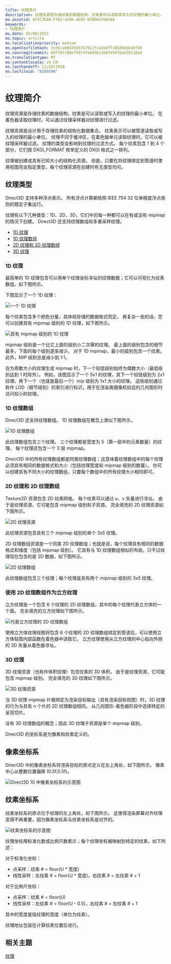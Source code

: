 ```yaml
---
title: 纹理简介
description: 纹理资源是存储纹素的数据结构，纹素是可以读取或写入的纹理的最小单位。 在着色器读取纹理时，可以通过纹理采样器对纹理进行过滤。
ms.assetid: 6F3C76A8-F762-4296-AE02-BFBD6476A5A8
keywords:
- 纹理简介
ms.date: 02/08/2017
ms.topic: article
ms.localizationpriority: medium
ms.openlocfilehash: 3cd5ca66635b57b79c2fca3e6ff10b8debb43fd0
ms.sourcegitcommit: 89ff8ff88ef58f4fe6d3b1368fe94f62e59118ad
ms.translationtype: MT
ms.contentlocale: zh-CN
ms.lasthandoff: 11/29/2018
ms.locfileid: "8209290"
---
```

# <a name="introduction-to-textures"></a>纹理简介


纹理资源是存储纹素的数据结构，纹素是可以读取或写入的纹理的最小单位。 在着色器读取纹理时，可以通过纹理采样器对纹理进行过滤。

纹理资源是设计用于存储纹素的结构化数据集合。 纹素表示可以被管道读取或写入的纹理的最小单位。 纹理不同于缓冲区，在着色器单元读取纹理时，它可以被纹理采样器过滤。 纹理的类型会影响到纹理的过滤方式。 每个纹素包含 1 到 4 个部分，它们按 DXGI\_FORMAT 枚举定义的 DXGI 格式之一排列。

纹理被创建成具有已知大小的结构化资源。 但是，只要在将纹理绑定到管道时使用视图完全指定类型，每个纹理资源在创建时有无类型均可。

## <a name="span-idtexturetypesspanspan-idtexturetypesspanspan-idtexturetypesspantexture-types"></a><span id="Texture_Types"></span><span id="texture_types"></span><span id="TEXTURE_TYPES"></span>纹理类型


Direct3D 支持多种浮点表示。 所有浮点计算都依照 IEEE 754 32 位单精度浮点规则的既定子集运行。

纹理有以下几种类型：1D、2D、3D，它们中的每一种都可以在有或没有 mipmap 的情况下创建。 Direct3D 还支持纹理数组和多重采样纹理。

-   [1D 纹理](#texture1d-resource)
-   [1D 纹理数组](#texture1d-array-resource)
-   [2D 纹理和 2D 纹理数组](#texture2d-resource)
-   [3D 纹理](#texture3d-resource)

### <a name="span-idtexture1dresourcespanspan-idtexture1dresourcespanspan-idtexture1dresourcespanspan-idtexture1d-resourcespan1d-textures"></a><span id="Texture1D_Resource"></span><span id="texture1d_resource"></span><span id="TEXTURE1D_RESOURCE"></span><span id="texture1d-resource"></span>1D 纹理

最简单的 1D 纹理包含可以用单个纹理坐标寻址的纹理数据；它可以可视化为纹素数组，如下图所示。

下图显示了一个 1D 纹理：

![一个 1D 纹理](images/d3d10-1d-texture.png)

每个纹素包含多个颜色分量，具体视存储的数据格式而定。 再复杂一些的话，您可以创建具有 mipmap 级别的 1D 纹理，如下图所示。

![具有 mipmap 级别的 1D 纹理](images/d3d10-resource-texture1d.png)

mipmap 级别是一个比它上面的级别小二次幂的纹理。 最上面的级别包含的细节最多，下面的每个级别逐渐减少。 对于 1D mipmap，最小的级别包含一个纹素。 此外，MIP 级别总是减小到 1:1。

在为奇数大小的纹理生成 mipmap 时，下一个较低级别始终为偶数大小（最低级别达到 1 时除外）。 例如，该图显示了一个 5x1 的纹理，其下一个较低级别为 2x1 纹理，再下一个（也就是最后一个）mip 级别为 1x1 大小的纹理。 这些级别通过称作 LOD（细节级别）的索引进行标识，用于在渲染离摄像机较远的几何图形时访问较小的纹理。

### <a name="span-idtexture1darrayresourcespanspan-idtexture1darrayresourcespanspan-idtexture1darrayresourcespanspan-idtexture1d-array-resourcespan1d-texture-arrays"></a><span id="Texture1D_Array_Resource"></span><span id="texture1d_array_resource"></span><span id="TEXTURE1D_ARRAY_RESOURCE"></span><span id="texture1d-array-resource"></span>1D 纹理数组

Direct3D 还支持纹理数组。 1D 纹理数组在概念上类似下图所示。

![1D 纹理数组](images/d3d10-resource-texture1darray.png)

此纹理数组包含三个纹理。 三个纹理都是宽度为 5（第一层中的元素数量）的纹理。 每个纹理还包含一个 3 层 mipmap。

Direct3D 中的所有纹理数组都是同类纹理数组；这意味着纹理数组中的每个纹理必须具有相同的数据格式和大小（包括纹理宽度和 mipmap 级别的数量）。 你可以创建具有不同大小的纹理数组，只要每个数组中的所有纹理大小相同即可。

### <a name="span-idtexture2dresourcespanspan-idtexture2dresourcespanspan-idtexture2dresourcespanspan-idtexture2d-resourcespan2d-textures-and-2d-texture-arrays"></a><span id="Texture2D_Resource"></span><span id="texture2d_resource"></span><span id="TEXTURE2D_RESOURCE"></span><span id="texture2d-resource"></span>2D 纹理和 2D 纹理数组

Texture2D 资源包含 2D 纹素网格。 每个纹素可以通过 u、v 矢量进行寻址。 由于是纹理资源，它可能包含 mipmap 级别和子资源。 完全填充的 2D 纹理资源如下图所示。

![2D 纹理资源](images/d3d10-resource-texture2d.png)

此纹理资源包含具有三个 mipmap 级别的单个 3x5 纹理。

2D 纹理数组资源是一个同类 2D 纹理数组；也就是说，每个纹理具有相同的数据格式和维度（包括 mipmap 级别）。 它具有与 1D 纹理数组相似的布局，只不过纹理现在包含的是 2D 数据，如下图所示。

![2D 纹理数组](images/d3d10-resource-texture2darray.png)

此纹理数组包含三个纹理；每个纹理是具有两个 mipmap 级别的 3x5 纹理。

### <a name="span-idtexture2darrayresourceasatexturecubespanspan-idtexture2darrayresourceasatexturecubespanspan-idtexture2darrayresourceasatexturecubespanusing-a-2d-texture-array-as-a-texture-cube"></a><span id="Texture2DArray_Resource_as_a_Texture_Cube"></span><span id="texture2darray_resource_as_a_texture_cube"></span><span id="TEXTURE2DARRAY_RESOURCE_AS_A_TEXTURE_CUBE"></span>使用 2D 纹理数组作为立方纹理

立方纹理是一个包含 6 个纹理的 2D 纹理数组，其中的每个纹理代表立方体的一个面。 完全填充的立方纹理如下图所示。

![代表立方纹理的 2D 纹理数组](images/d3d10-resource-texturecube.png)

使用立方体纹理视图将包含 6 个纹理的 2D 纹理数组绑定到管道后，可以使用立方体贴图内部函数在着色器中读取它。 立方纹理使用从立方纹理的中心指向外侧的 3D 矢量从着色器寻址。

### <a name="span-idtexture3dresourcespanspan-idtexture3dresourcespanspan-idtexture3dresourcespanspan-idtexture3d-resourcespan3d-textures"></a><span id="Texture3D_Resource"></span><span id="texture3d_resource"></span><span id="TEXTURE3D_RESOURCE"></span><span id="texture3d-resource"></span>3D 纹理

3D 纹理资源（也称作体积纹理）包含纹素的 3D 体积。 由于是纹理资源，它可能包含 mipmap 级别。 完全填充的 3D 纹理如下图所示。

![3D 纹理资源](images/d3d10-resource-texture3d.png)

当 3D 纹理 mipmap 片被绑定为渲染目标输出（具有渲染目标视图）时，3D 纹理的行为与具有 n 个片的 2D 纹理数组相同。 从几何图形-着色器阶段中选择特定的呈现切片。

没有 3D 纹理数组的概念；因此 3D 纹理子资源是单个 mipmap 级别。

Direct3D 的坐标系是为像素和纹素定义的。

## <a name="span-idpixelspanspan-idpixelspanspan-idpixelspanpixel-coordinate-system"></a><span id="Pixel"></span><span id="pixel"></span><span id="PIXEL"></span>像素坐标系


Direct3D 中的像素坐标系将渲染目标的原点定义在左上角处，如下图所示。 像素中心从整数位置偏移 (0.5f,0.5f)。

![Direct3D 10 中像素坐标系的示意图](images/d3d10-coordspix10.png)

## <a name="span-idtexelspanspan-idtexelspanspan-idtexelspantexel-coordinate-system"></a><span id="Texel"></span><span id="texel"></span><span id="TEXEL"></span>纹素坐标系


纹素坐标系的原点位于纹理的左上角处，如下图所示。 这使得渲染屏幕对齐纹理变得不再重要，因为像素坐标系与纹素坐标系是对齐的。

![纹素坐标系的示意图](images/d3d10-coordstex10.png)

纹理坐标用标准化数或比例尺数表示；每个纹理坐标被映射到特定的纹素，如下所述：

对于标准化坐标：

-   点采样：纹素 \# = floor(U \* 宽度)
-   线性采样：左纹素 \# = floor(U \* 宽度)，右纹素 \# = 左纹素 \# + 1

对于比例尺坐标：

-   点采样：纹素 \# = floor(U)
-   线性采样：左纹素 \# = floor(U - 0.5)，右纹素 \# = 左纹素 \# + 1

其中的宽度是指纹理的宽度（单位为纹素）。

纹理地址包装在计算纹素位置后进行。

## <a name="span-idrelated-topicsspanrelated-topics"></a><span id="related-topics"></span>相关主题


[纹理](textures.md)
